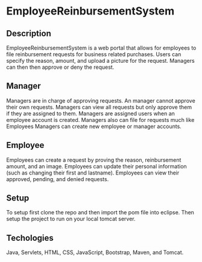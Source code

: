 # EmployeeReinbursementSystem

## Description

EmployeeReinbursementSystem is a web portal that allows for employees to file reinbursement requests for business related purchases. Users can specify the reason, amount, and upload a picture for the request. Managers can then then approve or deny the request.


## Manager
Managers are in charge of approving requests.
An manager cannot approve their own requests.
Managers can view all requests but only approve them if they are assigned to them.
Managers are assigned users when an employee account is created.
Managers also can file for requests much like Employees
Managers can create new employee or manager accounts.


## Employee
Employees can create a request by proving the reason, reinbursement amount, and an image.
Employees can update their personal information (such as changing their first and lastname).
Employees can view their approved, pending, and denied requests. 

## Setup
To setup first clone the repo and then import the pom file into eclipse.
Then setup the project to run on your local tomcat server.

## Techologies
Java, Servlets, HTML, CSS, JavaScript, Bootstrap, Maven, and Tomcat.